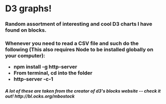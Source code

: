 <h1> D3 graphs! </h1>

<h3>Random assortment of interesting and cool D3 charts I have found on blocks. </h3>

<h3>Whenever you need to read a CSV file and such do the following (This also requires Node to be installed globally on your computer):

  <ul>
    <li>npm install -g http-server </li>
    <li>From terminal, cd into the folder </li>
    <li>http-server -c-1</li>
  </ul>
</h3>

<h5>A lot of these are taken from the creator of d3's blocks website -- check it out!  http://bl.ocks.org/mbostock </h5>